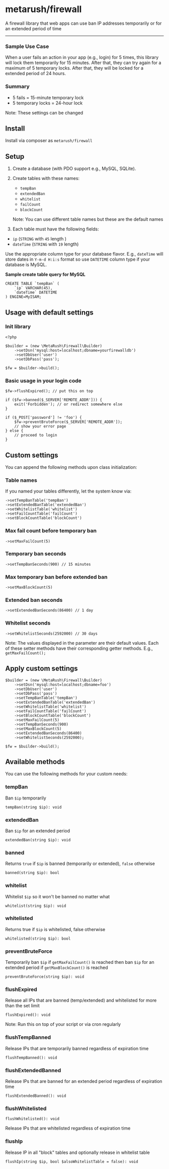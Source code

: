 # metarush/firewall

A firewall library that web apps can use ban IP addresses temporarily or for an
extended period of time

---

### Sample Use Case

When a user fails an action in your app (e.g., login) for 5 times, this library
will lock them temporarily for 15 minutes. After that, they can try again for
a maximum of 5 temporary locks. After that, they will be locked for a extended
period of 24 hours.

### Summary

 - 5 fails = 15-minute temporary lock
 - 5 temporary locks = 24-hour lock

Note: These settings can be changed

## Install

Install via composer as `metarush/firewall`

## Setup

1. Create a database (with PDO support e.g., MySQL, SQLite).

2. Create tables with these names:

    - `tempBan`
    - `extendedBan`
    - `whitelist`
    - `failCount`
    - `blockCount`

    Note: You can use different table names but these are the default names

3. Each table must have the following fields:

 - `ip` (`STRING` with `45` length )
 - `dateTime` (`STRING` with `19` length)

Use the appropriate column type for your database flavor. E.g., `dateTime`
will store dates in `Y-m-d H:i:s` format so use `DATETIME` column type if your
database is MySQL.

**Sample create table query for MySQL**

    CREATE TABLE `tempBan` (
        `ip` VARCHAR(45),
        `dateTime` DATETIME
    ) ENGINE=MyISAM;


## Usage with default settings

### Init library

    <?php

    $builder = (new \MetaRush\Firewall\Builder)
        ->setDsn('mysql:host=localhost;dbname=yourfirewalldb')
        ->setDbUser('user')
        ->setDbPass('pass');

    $fw = $builder->build();

### Basic usage in your login code

    $fw->flushExpired(); // put this on top

    if ($fw->banned($_SERVER['REMOTE_ADDR'])) {
        exit('Forbidden'); // or redirect somewhere else
    }

    if ($_POST['password'] != 'foo') {
        $fw->preventBruteForce($_SERVER['REMOTE_ADDR']);
        // show your error page
    } else {
        // proceed to login
    }

## Custom settings

You can append the following methods upon class initialization:

### Table names

If you named your tables differently, let the system know via:

    ->setTempBanTable('tempBan')
    ->setExtendedBanTable('extendedBan')
    ->setWhitelistTable('whitelist')
    ->setFailCountTable('failCount')
    ->setBlockCountTable('blockCount')

### Max fail count before temporary ban

    ->setMaxFailCount(5)

### Temporary ban seconds

    ->setTempBanSeconds(900) // 15 minutes

### Max temporary ban before extended ban

    ->setMaxBlockCount(5)

### Extended ban seconds

    ->setExtendedBanSeconds(86400) // 1 day

### Whitelist seconds

    ->setWhitelistSeconds(2592000) // 30 days

Note: The values displayed in the parameter are their default values. Each of these setter methods have their corresponding getter methods. E.g., `getMaxFailCount();`

## Apply custom settings

    $builder = (new \MetaRush\Firewall\Builder)
        ->setDsn('mysql:host=localhost;dbname=foo')
        ->setDbUser('user')
        ->setDbPass('pass')
        ->setTempBanTable('tempBan')
        ->setExtendedBanTable('extendedBan')
        ->setWhitelistTable('whitelist')
        ->setFailCountTable('failCount')
        ->setBlockCountTable('blockCount')
        ->setMaxFailCount(5)
        ->setTempBanSeconds(900)
        ->setMaxBlockCount(5)
        ->setExtendedBanSeconds(86400)
        ->setWhitelistSeconds(2592000);

    $fw = $builder->build();

## Available methods

You can use the following methods for your custom needs:

### tempBan

Ban `$ip` temporarily

`tempBan(string $ip): void`

### extendedBan

Ban `$ip` for an extended period

`extendedBan(string $ip): void`

### banned

Returns `true` if `$ip` is banned (temporarily or extended), `false` otherwise

`banned(string $ip): bool`

### whitelist

Whitelist `$ip` so it won't be banned no matter what

`whitelist(string $ip): void`

### whitelisted

Returns true if `$ip` is whitelisted, false otherwise

`whitelisted(string $ip): bool`

### preventBruteForce

Temporarily ban `$ip` if `getMaxFailCount()` is reached then ban `$ip` for an extended period if `getMaxBlockCount()` is reached

`preventBruteForce(string $ip): void`

### flushExpired

Release all IPs that are banned (temp/extended) and whitelisted for more than the set limit

`flushExpired(): void`

Note: Run this on top of your script or via cron regularly

### flushTempBanned

Release IPs that are temporarily banned regardless of expiration time

`flushTempBanned(): void`

### flushExtendedBanned

Release IPs that are banned for an extended period regardless of expiration time

`flushExtendedBanned(): void`

### flushWhitelisted

`flushWhitelisted(): void`

Release IPs that are whitelisted regardless of expiration time

### flushIp

Release IP in all "block" tables and optionally release in whitelist table

`flushIp(string $ip, bool $alsoWhitelistTable = false): void`